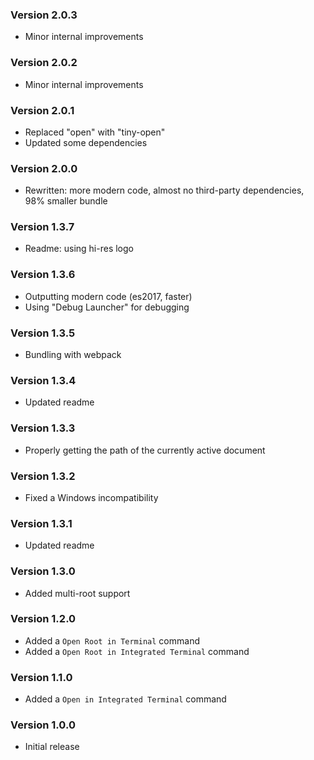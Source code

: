 ### Version 2.0.3
- Minor internal improvements

### Version 2.0.2
- Minor internal improvements

### Version 2.0.1
- Replaced "open" with "tiny-open"
- Updated some dependencies

### Version 2.0.0
- Rewritten: more modern code, almost no third-party dependencies, 98% smaller bundle

### Version 1.3.7
- Readme: using hi-res logo

### Version 1.3.6
- Outputting modern code (es2017, faster)
- Using "Debug Launcher" for debugging

### Version 1.3.5
- Bundling with webpack

### Version 1.3.4
- Updated readme

### Version 1.3.3
- Properly getting the path of the currently active document

### Version 1.3.2
- Fixed a Windows incompatibility

### Version 1.3.1
- Updated readme

### Version 1.3.0
- Added multi-root support

### Version 1.2.0
- Added a `Open Root in Terminal` command
- Added a `Open Root in Integrated Terminal` command

### Version 1.1.0
- Added a `Open in Integrated Terminal` command

### Version 1.0.0
- Initial release
